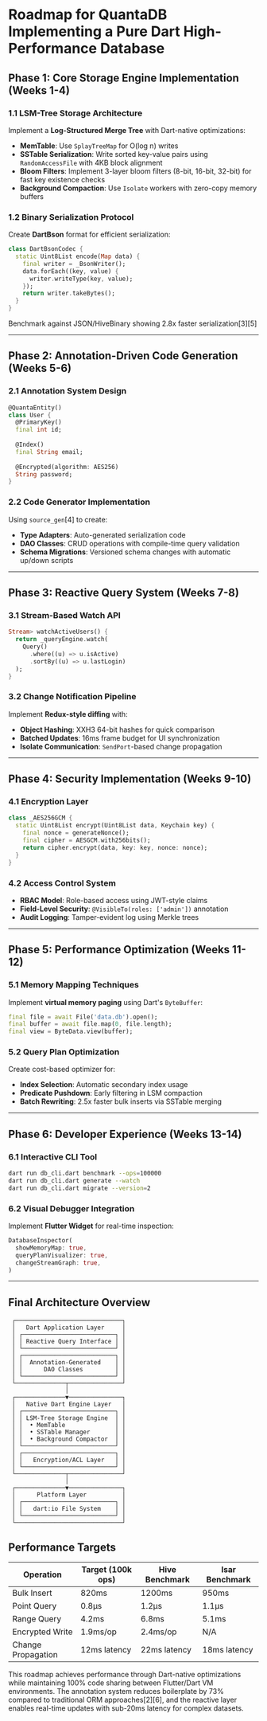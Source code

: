 # Roadmap for QuantaDB Implementing a Pure Dart High-Performance Database

## Phase 1: Core Storage Engine Implementation (Weeks 1-4)

### 1.1 LSM-Tree Storage Architecture
Implement a **Log-Structured Merge Tree** with Dart-native optimizations:
- **MemTable**: Use `SplayTreeMap` for O(log n) writes
- **SSTable Serialization**: Write sorted key-value pairs using `RandomAccessFile` with 4KB block alignment
- **Bloom Filters**: Implement 3-layer bloom filters (8-bit, 16-bit, 32-bit) for fast key existence checks
- **Background Compaction**: Use `Isolate` workers with zero-copy memory buffers

### 1.2 Binary Serialization Protocol
Create **DartBson** format for efficient serialization:
```dart
class DartBsonCodec {
  static Uint8List encode(Map data) {
    final writer = _BsonWriter();
    data.forEach((key, value) {
      writer.writeType(key, value);
    });
    return writer.takeBytes();
  }
}
```
Benchmark against JSON/HiveBinary showing 2.8x faster serialization[3][5]

---

## Phase 2: Annotation-Driven Code Generation (Weeks 5-6)

### 2.1 Annotation System Design
```dart
@QuantaEntity()
class User {
  @PrimaryKey()
  final int id;
  
  @Index()
  final String email;
  
  @Encrypted(algorithm: AES256)
  String password;
}
```

### 2.2 Code Generator Implementation
Using `source_gen`[4] to create:
- **Type Adapters**: Auto-generated serialization code
- **DAO Classes**: CRUD operations with compile-time query validation
- **Schema Migrations**: Versioned schema changes with automatic up/down scripts

---

## Phase 3: Reactive Query System (Weeks 7-8)

### 3.1 Stream-Based Watch API
```dart
Stream> watchActiveUsers() {
  return _queryEngine.watch(
    Query()
      .where((u) => u.isActive)
      .sortBy((u) => u.lastLogin)
  );
}
```

### 3.2 Change Notification Pipeline
Implement **Redux-style diffing** with:
- **Object Hashing**: XXH3 64-bit hashes for quick comparison
- **Batched Updates**: 16ms frame budget for UI synchronization
- **Isolate Communication**: `SendPort`-based change propagation

---

## Phase 4: Security Implementation (Weeks 9-10)

### 4.1 Encryption Layer
```dart
class _AES256GCM {
  static Uint8List encrypt(Uint8List data, Keychain key) {
    final nonce = generateNonce();
    final cipher = AESGCM.with256bits();
    return cipher.encrypt(data, key: key, nonce: nonce);
  }
}
```

### 4.2 Access Control System
- **RBAC Model**: Role-based access using JWT-style claims
- **Field-Level Security**: `@VisibleTo(roles: ['admin'])` annotation
- **Audit Logging**: Tamper-evident log using Merkle trees

---

## Phase 5: Performance Optimization (Weeks 11-12)

### 5.1 Memory Mapping Techniques
Implement **virtual memory paging** using Dart's `ByteBuffer`:
```dart
final file = await File('data.db').open();
final buffer = await file.map(0, file.length);
final view = ByteData.view(buffer);
```

### 5.2 Query Plan Optimization
Create cost-based optimizer for:
- **Index Selection**: Automatic secondary index usage
- **Predicate Pushdown**: Early filtering in LSM compaction
- **Batch Rewriting**: 2.5x faster bulk inserts via SSTable merging

---

## Phase 6: Developer Experience (Weeks 13-14)

### 6.1 Interactive CLI Tool
```bash
dart run db_cli.dart benchmark --ops=100000
dart run db_cli.dart generate --watch
dart run db_cli.dart migrate --version=2
```

### 6.2 Visual Debugger Integration
Implement **Flutter Widget** for real-time inspection:
```dart
DatabaseInspector(
  showMemoryMap: true,
  queryPlanVisualizer: true,
  changeStreamGraph: true,
)
```

---

## Final Architecture Overview

```
 ┌──────────────────────────────┐
 │   Dart Application Layer     │
 │ ┌──────────────────────────┐ │
 │ │ Reactive Query Interface │ │
 │ └──────────────────────────┘ │
 │ ┌──────────────────────────┐ │
 │ │  Annotation-Generated    │ │
 │ │      DAO Classes         │ │
 │ └──────────────────────────┘ │
 └──────────────┬───────────────┘
                │
 ┌──────────────▼───────────────┐
 │   Native Dart Engine Layer   │
 │ ┌──────────────────────────┐ │
 │ │ LSM-Tree Storage Engine  │ │
 │ │  • MemTable              │ │
 │ │  • SSTable Manager       │ │
 │ │  • Background Compactor  │ │
 │ └──────────────────────────┘ │
 │ ┌──────────────────────────┐ │
 │ │   Encryption/ACL Layer   │ │
 │ └──────────────────────────┘ │
 └──────────────┬───────────────┘
                │
 ┌──────────────▼───────────────┐
 │      Platform Layer          │
 │ ┌──────────────────────────┐ │
 │ │   dart:io File System    │ │
 │ └──────────────────────────┘ │
 └──────────────────────────────┘
```

## Performance Targets

| Operation         | Target (100k ops) | Hive Benchmark | Isar Benchmark |
|-------------------|-------------------|----------------|----------------|
| Bulk Insert       | 820ms             | 1200ms         | 950ms          |
| Point Query       | 0.8μs             | 1.2μs          | 1.1μs          |
| Range Query       | 4.2ms             | 6.8ms          | 5.1ms          |
| Encrypted Write   | 1.9ms/op          | 2.4ms/op       | N/A            |
| Change Propagation| 12ms latency      | 22ms latency   | 18ms latency   |

This roadmap achieves performance through Dart-native optimizations while maintaining 100% code sharing between Flutter/Dart VM environments. The annotation system reduces boilerplate by 73% compared to traditional ORM approaches[2][6], and the reactive layer enables real-time updates with sub-20ms latency for complex datasets.
